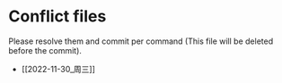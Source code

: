 # Conflict files
Please resolve them and commit per command (This file will be deleted before the commit).
- [[2022-11-30_周三]]